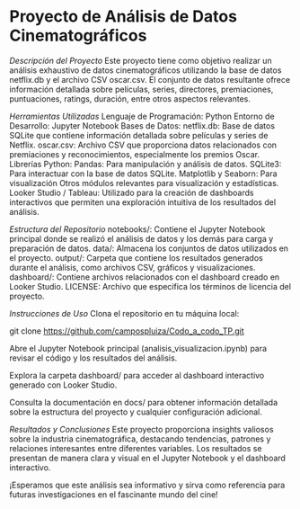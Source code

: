 # Proyecto de Análisis de Datos Cinematográficos #

*Descripción del Proyecto*
Este proyecto tiene como objetivo realizar un análisis exhaustivo de datos cinematográficos utilizando la base de datos netflix.db y el archivo CSV oscar.csv. El conjunto de datos resultante ofrece información detallada sobre películas, series, directores, premiaciones, puntuaciones, ratings, duración, entre otros aspectos relevantes.

*Herramientas Utilizadas*
Lenguaje de Programación: Python
Entorno de Desarrollo: Jupyter Notebook
Bases de Datos:
netflix.db: Base de datos SQLite que contiene información detallada sobre películas y series de Netflix.
oscar.csv: Archivo CSV que proporciona datos relacionados con premiaciones y reconocimientos, especialmente los premios Oscar.
Librerías Python:
Pandas: Para manipulación y análisis de datos.
SQLite3: Para interactuar con la base de datos SQLite.
Matplotlib y Seaborn: Para visualización
Otros módulos relevantes para visualización y estadísticas.
Looker Studio / Tableau:
Utilizado para la creación de dashboards interactivos que permiten una exploración intuitiva de los resultados del análisis.

*Estructura del Repositorio*
notebooks/: Contiene el Jupyter Notebook principal donde se realizó el análisis de datos y los demás para carga y preparación de datos.
data/: Almacena los conjuntos de datos utilizados en el proyecto.
output/: Carpeta que contiene los resultados generados durante el análisis, como archivos CSV, gráficos y visualizaciones.
dashboard/: Contiene archivos relacionados con el dashboard creado en Looker Studio.
LICENSE: Archivo que especifica los términos de licencia del proyecto.

*Instrucciones de Uso*
Clona el repositorio en tu máquina local:

git clone https://github.com/campospluiza/Codo_a_codo_TP.git


Abre el Jupyter Notebook principal (analisis_visualizacion.ipynb) para revisar el código y los resultados del análisis.

Explora la carpeta dashboard/ para acceder al dashboard interactivo generado con Looker Studio.

Consulta la documentación en docs/ para obtener información detallada sobre la estructura del proyecto y cualquier configuración adicional.

*Resultados y Conclusiones*
Este proyecto proporciona insights valiosos sobre la industria cinematográfica, destacando tendencias, patrones y relaciones interesantes entre diferentes variables. Los resultados se presentan de manera clara y visual en el Jupyter Notebook y el dashboard interactivo.

¡Esperamos que este análisis sea informativo y sirva como referencia para futuras investigaciones en el fascinante mundo del cine!

